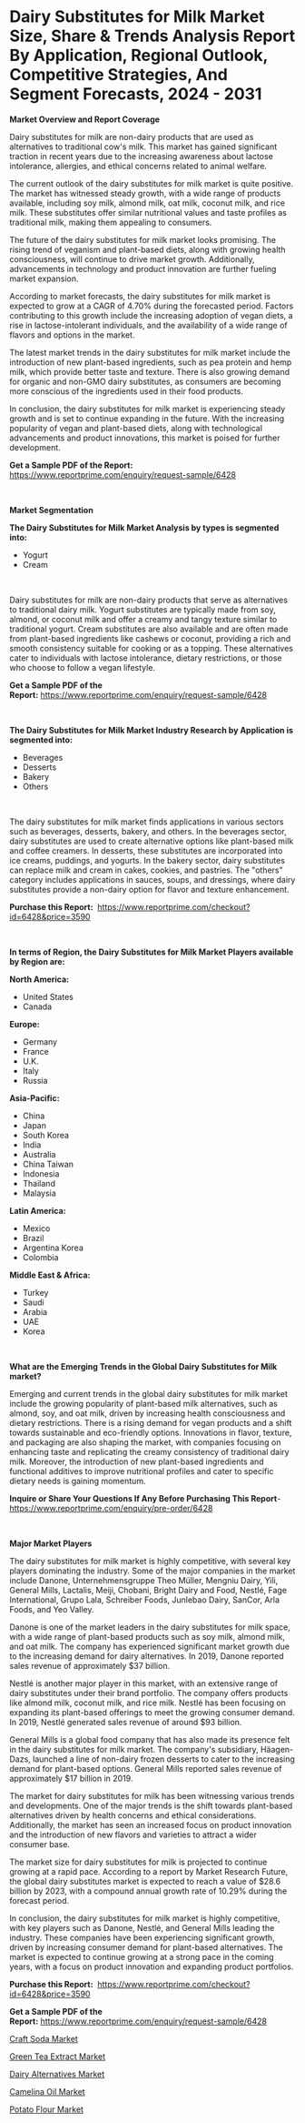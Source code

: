 <p><h1>Dairy Substitutes for Milk Market Size, Share & Trends Analysis Report By Application, Regional Outlook, Competitive Strategies, And Segment Forecasts, 2024 - 2031</h1></p><p><strong>Market Overview and Report Coverage</strong></p>
<p><p>Dairy substitutes for milk are non-dairy products that are used as alternatives to traditional cow's milk. This market has gained significant traction in recent years due to the increasing awareness about lactose intolerance, allergies, and ethical concerns related to animal welfare.</p><p>The current outlook of the dairy substitutes for milk market is quite positive. The market has witnessed steady growth, with a wide range of products available, including soy milk, almond milk, oat milk, coconut milk, and rice milk. These substitutes offer similar nutritional values and taste profiles as traditional milk, making them appealing to consumers.</p><p>The future of the dairy substitutes for milk market looks promising. The rising trend of veganism and plant-based diets, along with growing health consciousness, will continue to drive market growth. Additionally, advancements in technology and product innovation are further fueling market expansion.</p><p>According to market forecasts, the dairy substitutes for milk market is expected to grow at a CAGR of 4.70% during the forecasted period. Factors contributing to this growth include the increasing adoption of vegan diets, a rise in lactose-intolerant individuals, and the availability of a wide range of flavors and options in the market.</p><p>The latest market trends in the dairy substitutes for milk market include the introduction of new plant-based ingredients, such as pea protein and hemp milk, which provide better taste and texture. There is also growing demand for organic and non-GMO dairy substitutes, as consumers are becoming more conscious of the ingredients used in their food products.</p><p>In conclusion, the dairy substitutes for milk market is experiencing steady growth and is set to continue expanding in the future. With the increasing popularity of vegan and plant-based diets, along with technological advancements and product innovations, this market is poised for further development.</p></p>
<p><strong>Get a Sample PDF of the Report:</strong> <a href="https://www.reportprime.com/enquiry/request-sample/6428">https://www.reportprime.com/enquiry/request-sample/6428</a></p>
<p>&nbsp;</p>
<p><strong>Market Segmentation</strong></p>
<p><strong>The Dairy Substitutes for Milk Market Analysis by types is segmented into:</strong></p>
<p><ul><li>Yogurt</li><li>Cream</li></ul></p>
<p>&nbsp;</p>
<p><p>Dairy substitutes for milk are non-dairy products that serve as alternatives to traditional dairy milk. Yogurt substitutes are typically made from soy, almond, or coconut milk and offer a creamy and tangy texture similar to traditional yogurt. Cream substitutes are also available and are often made from plant-based ingredients like cashews or coconut, providing a rich and smooth consistency suitable for cooking or as a topping. These alternatives cater to individuals with lactose intolerance, dietary restrictions, or those who choose to follow a vegan lifestyle.</p></p>
<p><strong>Get a Sample PDF of the Report:</strong>&nbsp;<a href="https://www.reportprime.com/enquiry/request-sample/6428">https://www.reportprime.com/enquiry/request-sample/6428</a></p>
<p>&nbsp;</p>
<p><strong>The Dairy Substitutes for Milk Market Industry Research by Application is segmented into:</strong></p>
<p><ul><li>Beverages</li><li>Desserts</li><li>Bakery</li><li>Others</li></ul></p>
<p>&nbsp;</p>
<p><p>The dairy substitutes for milk market finds applications in various sectors such as beverages, desserts, bakery, and others. In the beverages sector, dairy substitutes are used to create alternative options like plant-based milk and coffee creamers. In desserts, these substitutes are incorporated into ice creams, puddings, and yogurts. In the bakery sector, dairy substitutes can replace milk and cream in cakes, cookies, and pastries. The "others" category includes applications in sauces, soups, and dressings, where dairy substitutes provide a non-dairy option for flavor and texture enhancement.</p></p>
<p><strong>Purchase this Report:</strong>&nbsp; <a href="https://www.reportprime.com/checkout?id=6428&price=3590">https://www.reportprime.com/checkout?id=6428&price=3590</a></p>
<p>&nbsp;</p>
<p><strong>In terms of Region, the Dairy Substitutes for Milk Market Players available by Region are:</strong></p>
<p>
    <p> <strong> North America: </strong>
        <ul>
            <li>United States</li>
            <li>Canada</li>
        </ul>
        </p> 
    <p> <strong> Europe: </strong>
        <ul>
            <li>Germany</li>
            <li>France</li>
            <li>U.K.</li>
            <li>Italy</li>
            <li>Russia</li>
        </ul>
        </p> 
    <p> <strong> Asia-Pacific: </strong>
        <ul>
            <li>China</li>
            <li>Japan</li>
            <li>South Korea</li>
            <li>India</li>
            <li>Australia</li>
            <li>China Taiwan</li>
            <li>Indonesia</li>
            <li>Thailand</li>
            <li>Malaysia</li>
        </ul>
        </p> 
    <p> <strong> Latin America: </strong>
        <ul>
            <li>Mexico</li>
            <li>Brazil</li>
            <li>Argentina Korea</li>
            <li>Colombia</li>
        </ul>
        </p> 
    <p> <strong> Middle East & Africa: </strong>
        <ul>
            <li>Turkey</li>
            <li>Saudi</li>
            <li>Arabia</li>
            <li>UAE</li>
            <li>Korea</li>
        </ul>
    </p>
    </p>
<p>&nbsp;</p>
<p><strong>What are the Emerging Trends in the Global Dairy Substitutes for Milk market?</strong></p>
<p><p>Emerging and current trends in the global dairy substitutes for milk market include the growing popularity of plant-based milk alternatives, such as almond, soy, and oat milk, driven by increasing health consciousness and dietary restrictions. There is a rising demand for vegan products and a shift towards sustainable and eco-friendly options. Innovations in flavor, texture, and packaging are also shaping the market, with companies focusing on enhancing taste and replicating the creamy consistency of traditional dairy milk. Moreover, the introduction of new plant-based ingredients and functional additives to improve nutritional profiles and cater to specific dietary needs is gaining momentum.</p></p>
<p><strong>Inquire or Share Your Questions If Any Before Purchasing This Report</strong>- <a href="https://www.reportprime.com/enquiry/pre-order/6428">https://www.reportprime.com/enquiry/pre-order/6428</a></p>
<p>&nbsp;</p>
<p><strong>Major Market Players</strong></p>
<p><p>The dairy substitutes for milk market is highly competitive, with several key players dominating the industry. Some of the major companies in the market include Danone, Unternehmensgruppe Theo Müller, Mengniu Dairy, Yili, General Mills, Lactalis, Meiji, Chobani, Bright Dairy and Food, Nestlé, Fage International, Grupo Lala, Schreiber Foods, Junlebao Dairy, SanCor, Arla Foods, and Yeo Valley.</p><p>Danone is one of the market leaders in the dairy substitutes for milk space, with a wide range of plant-based products such as soy milk, almond milk, and oat milk. The company has experienced significant market growth due to the increasing demand for dairy alternatives. In 2019, Danone reported sales revenue of approximately $37 billion.</p><p>Nestlé is another major player in this market, with an extensive range of dairy substitutes under their brand portfolio. The company offers products like almond milk, coconut milk, and rice milk. Nestlé has been focusing on expanding its plant-based offerings to meet the growing consumer demand. In 2019, Nestlé generated sales revenue of around $93 billion.</p><p>General Mills is a global food company that has also made its presence felt in the dairy substitutes for milk market. The company's subsidiary, Häagen-Dazs, launched a line of non-dairy frozen desserts to cater to the increasing demand for plant-based options. General Mills reported sales revenue of approximately $17 billion in 2019.</p><p>The market for dairy substitutes for milk has been witnessing various trends and developments. One of the major trends is the shift towards plant-based alternatives driven by health concerns and ethical considerations. Additionally, the market has seen an increased focus on product innovation and the introduction of new flavors and varieties to attract a wider consumer base.</p><p>The market size for dairy substitutes for milk is projected to continue growing at a rapid pace. According to a report by Market Research Future, the global dairy substitutes market is expected to reach a value of $28.6 billion by 2023, with a compound annual growth rate of 10.29% during the forecast period.</p><p>In conclusion, the dairy substitutes for milk market is highly competitive, with key players such as Danone, Nestlé, and General Mills leading the industry. These companies have been experiencing significant growth, driven by increasing consumer demand for plant-based alternatives. The market is expected to continue growing at a strong pace in the coming years, with a focus on product innovation and expanding product portfolios.</p></p>
<p><strong>Purchase this Report:</strong>&nbsp;&nbsp;<a href="https://www.reportprime.com/checkout?id=6428&price=3590">https://www.reportprime.com/checkout?id=6428&price=3590</a></p>
<p></p>
<p><strong>Get a Sample PDF of the Report:</strong>&nbsp;<a href="https://www.reportprime.com/enquiry/request-sample/6428">https://www.reportprime.com/enquiry/request-sample/6428</a></p>
<p><p><a href="https://github.com/aashishrp/Market-Research-Report-List-1/blob/main/craft-soda-market.md">Craft Soda Market</a></p><p><a href="https://github.com/rahu1506/Market-Research-Report-List-2/blob/main/green-tea-extract-market.md">Green Tea Extract Market</a></p><p><a href="https://github.com/Paul14Anderson63/Market-Research-Report-List-2/blob/main/dairy-alternatives-market.md">Dairy Alternatives Market</a></p><p><a href="https://github.com/aasishrp01/Market-Research-Report-List-2/blob/main/camelina-oil-market.md">Camelina Oil Market</a></p><p><a href="https://github.com/aashishrp02/Market-Research-Report-List-1/blob/main/potato-flour-market.md">Potato Flour Market</a></p></p>